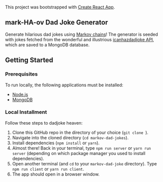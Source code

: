 This project was bootstrapped with [Create React App](https://github.com/facebook/create-react-app).

## mark-HA-ov Dad Joke Generator
Generate hilarious dad jokes using [Markov chains](https://en.wikipedia.org/wiki/Markov_chain)! The generator is seeded with jokes fetched from the wonderful and illustrious [icanhazdadjoke API](https://icanhazdadjoke.com/api), which are saved to a MongoDB database.

## Getting Started

### Prerequisites
To run locally, the following applications must be installed:
- [Node.js](https://nodejs.org/)
- [MongoDB](https://www.mongodb.com/download-center/community)

### Local Installment
Follow these steps to dadjoke heaven:
1. Clone this GitHub repo in the directory of your choice (`git clone `).
2. Navigate into the cloned directory (`cd markov-dad-jokes`).
3. Install dependencies (`npm install` or `yarn`).
7. Almost there! Back in your terminal, type `npm run server` or `yarn run server` (depending on which package manager you used to install dependencies).
8. Open another terminal (and `cd` to your `markov-dad-joke` directory). Type `npm run client` or `yarn run client`.
9. The app should open in a browser window.
